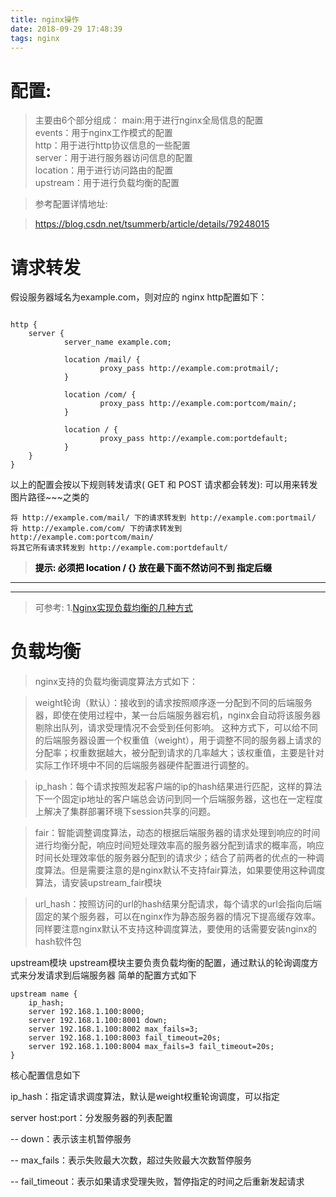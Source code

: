 ```yaml
---
title: nginx操作
date: 2018-09-29 17:48:39
tags: nginx
---
```



# 配置:

>主要由6个部分组成：
>main:用于进行nginx全局信息的配置  
events：用于nginx工作模式的配置  
http：用于进行http协议信息的一些配置  
server：用于进行服务器访问信息的配置  
location：用于进行访问路由的配置  
upstream：用于进行负载均衡的配置   
  
 
>参考配置详情地址:  
 
>https://blog.csdn.net/tsummerb/article/details/79248015
 
 
 

<!--more-->

# 请求转发

假设服务器域名为example.com，则对应的 nginx http配置如下：

```

http {
    server {
            server_name example.com;

            location /mail/ {
                    proxy_pass http://example.com:protmail/;
            }

            location /com/ {
                    proxy_pass http://example.com:portcom/main/;
            }

            location / {
                    proxy_pass http://example.com:portdefault;
            }
    }
}
```
以上的配置会按以下规则转发请求( GET 和 POST 请求都会转发):
可以用来转发 图片路径~~~之类的

```
将 http://example.com/mail/ 下的请求转发到 http://example.com:portmail/
将 http://example.com/com/ 下的请求转发到 http://example.com:portcom/main/
将其它所有请求转发到 http://example.com:portdefault/
```
>**<font style="color:black">提示: 必须把  location / {} 放在最下面不然访问不到 指定后缀</font>**


---
---

>可参考: 
>1.[Nginx实现负载均衡的几种方式](https://blog.csdn.net/qq_28602957/article/details/61615876)

# 负载均衡
>nginx支持的负载均衡调度算法方式如下：

>weight轮询（默认）：接收到的请求按照顺序逐一分配到不同的后端服务器，即使在使用过程中，某一台后端服务器宕机，nginx会自动将该服务器剔除出队列，请求受理情况不会受到任何影响。 这种方式下，可以给不同的后端服务器设置一个权重值（weight），用于调整不同的服务器上请求的分配率；权重数据越大，被分配到请求的几率越大；该权重值，主要是针对实际工作环境中不同的后端服务器硬件配置进行调整的。

>ip_hash：每个请求按照发起客户端的ip的hash结果进行匹配，这样的算法下一个固定ip地址的客户端总会访问到同一个后端服务器，这也在一定程度上解决了集群部署环境下session共享的问题。

>fair：智能调整调度算法，动态的根据后端服务器的请求处理到响应的时间进行均衡分配，响应时间短处理效率高的服务器分配到请求的概率高，响应时间长处理效率低的服务器分配到的请求少；结合了前两者的优点的一种调度算法。但是需要注意的是nginx默认不支持fair算法，如果要使用这种调度算法，请安装upstream_fair模块

>url_hash：按照访问的url的hash结果分配请求，每个请求的url会指向后端固定的某个服务器，可以在nginx作为静态服务器的情况下提高缓存效率。同样要注意nginx默认不支持这种调度算法，要使用的话需要安装nginx的hash软件包



upstream模块
upstream模块主要负责负载均衡的配置，通过默认的轮询调度方式来分发请求到后端服务器
简单的配置方式如下

```
upstream name {
    ip_hash;  
    server 192.168.1.100:8000;  
    server 192.168.1.100:8001 down;  
    server 192.168.1.100:8002 max_fails=3;  
    server 192.168.1.100:8003 fail_timeout=20s;  
    server 192.168.1.100:8004 max_fails=3 fail_timeout=20s;
}
```

核心配置信息如下

ip_hash：指定请求调度算法，默认是weight权重轮询调度，可以指定

server host:port：分发服务器的列表配置

-- down：表示该主机暂停服务

-- max_fails：表示失败最大次数，超过失败最大次数暂停服务

-- fail_timeout：表示如果请求受理失败，暂停指定的时间之后重新发起请求





